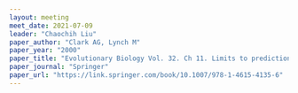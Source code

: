 ```yaml
---
layout: meeting
meet_date: 2021-07-09
leader: "Chaochih Liu"
paper_author: "Clark AG, Lynch M"
paper_year: "2000"
paper_title: "Evolutionary Biology Vol. 32. Ch 11. Limits to prediction of phenotypes from knowledge of genotypes, and Ch 12. The limits to knowledge in quantitative genetics"
paper_journal: "Springer"
paper_url: "https://link.springer.com/book/10.1007/978-1-4615-4135-6"
---
```

